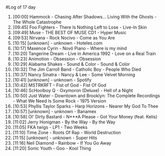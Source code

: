 #Log of 17 day

1. [00:00] Hammock - Chasing After Shadows... Living With the Ghosts - The Whole Catastrophe
1. [09:45] Foo Fighters - There Is Nothing Left to Lose - Live-In Skin
1. [09:49] Muse - THE BEST OF MUSE CD1 - Hyper Music
1. [09:53] Nirvana - Rock Nocivo - Come as You Are
1. [10:15] [unknown] - unknown - Hoteles.com
1. [10:17] Maxence Cyrin - Novö Piano - Where is my mind
1. [10:20] Tangerine Dream - Live in America 1992 - Love on a Real Train
1. [10:23] Animotion - Obsession - Obsession
1. [10:29] Alabama Shakes - Sound & Color - Sound & Color
1. [10:32] The Jim Carroll Band - Catholic Boy - People Who Died
1. [10:37] Nancy Sinatra - Nancy & Lee - Some Velvet Morning
1. [10:41] [unknown] - unknown - Spotify
1. [10:42] MSTRKRFT - Fist of God - Fist Of God
1. [10:46] ScHoolboy Q - Oxymoron (Deluxe) - Hell of a Night
1. [10:50] Just Water - Downtown and Brooklyn: The Complete Recordings - What We Need Is Some Rock - 1975 Version
1. [10:53] Phyllis Taylor Sparks - Harp Horizons - Nearer My God To Thee
1. [10:57] [unknown] - unknown - Banamex
1. [10:58] Ol' Dirty Bastard - N***A Please - Got Your Money (feat. Kelis)
1. [11:02] Jerry Honigman - By the Way - By the Way
1. [11:05] FKA twigs - LP1 - Two Weeks
1. [11:10] Time Zone - Roots Of Rap - World Destruction
1. [11:15] [unknown] - unknown - Super Hits
1. [11:16] Neil Diamond - Rainbow - If You Go Away
1. [11:20] Sonic Youth - Goo - Kool Thing
